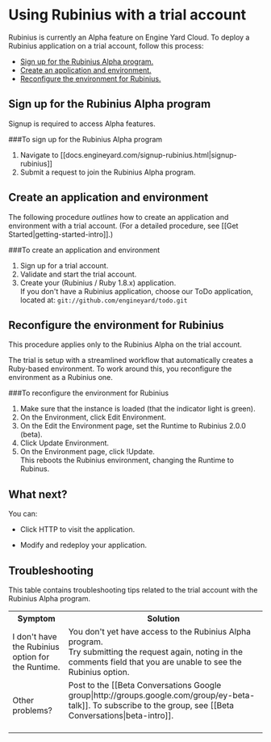 # Using Rubinius with a trial account

Rubinius is currently an Alpha feature on Engine Yard Cloud. To deploy a Rubinius application on a trial account, follow this process: 

*	[Sign up for the Rubinius Alpha program.][1]
*	[Create an application and environment.][2]
*	[Reconfigure the environment for Rubinius.][3]

<h2 id="topic1"> Sign up for the Rubinius Alpha program </h2>

Signup is required to access Alpha features. 

###To sign up for the Rubinius Alpha program

1. Navigate to [[docs.engineyard.com/signup-rubinius.html|signup-rubinius]]
2. Submit a request to join the Rubinius Alpha program.


<h2 id="topic2"> Create an application and environment </h2>

The following procedure _outlines_ how to create an application and environment with a trial account. (For a detailed procedure, see [[Get Started|getting-started-intro]].)    


###To create an application and environment  
1. Sign up for a trial account.  
2. Validate and start the trial account.  
3. Create your (Rubinius / Ruby 1.8.x) application.  
    If you don't have a Rubinius application, choose our ToDo application, located at: `git://github.com/engineyard/todo.git`

<h2 id="topic3"> Reconfigure the environment for Rubinius </h2>

This procedure applies only to the Rubinius Alpha on the trial account. 

The trial is setup with a streamlined workflow that automatically creates a Ruby-based environment. To work around this, you reconfigure the environment as a Rubinius one.

###To reconfigure the environment for Rubinius

1. Make sure that the instance is loaded (that the indicator light is green).  
3. On the Environment, click Edit Environment.    
4. On the Edit the Environment page, set the Runtime to Rubinius 2.0.0 (beta). 
5. Click Update Environment.  
6. On the Environment page, click !Update.  
    This reboots the Rubinius environment, changing the Runtime to Rubinus.  

<h2 id="topic4"> What next? </h2>

You can:

* Click HTTP to visit the application.

* Modify and redeploy your application.

<h2 id="topic5"> Troubleshooting </h2>

This table contains troubleshooting tips related to the trial account with the Rubinius Alpha program.

<table>
  <tr>
    <th>Symptom</th><th>Solution</th>
  </tr>
   
   <tr>
    <td>I don't have the Rubinius option for the Runtime.</td><td>You don't yet have access to the Rubinius Alpha program. <br> Try submitting the request again, noting in the comments field that you are unable to see the Rubinius option. </td>
   </tr>
</td>

<tr>
	<td> Other problems? <td>Post to the [[Beta Conversations Google group|http://groups.google.com/group/ey-beta-talk]]. To subscribe to the group, see [[Beta Conversations|beta-intro]]. <br> <br>
   </tr>

  </tr>
</table>


[1]: #topic1        "topic1"
[2]: #topic2        "topic2"
[3]: #topic3        "topic3"
[4]: #topic4        "topic4"
[4]: #topic5        "topic5"
